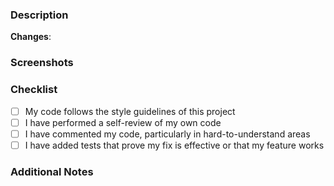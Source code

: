 ### Description

<!--
Please include a summary of the change and which issue is fixed. Include relevant motivation and context. List any dependencies that are required for this change.
-->

**Changes**:

<!--
  - Bulleted List of changes included
-->

### Screenshots

<!--
If applicable, add screenshots to help explain your changes.
-->

### Checklist

- [ ] My code follows the style guidelines of this project
- [ ] I have performed a self-review of my own code
- [ ] I have commented my code, particularly in hard-to-understand areas
- [ ] I have added tests that prove my fix is effective or that my feature works

### Additional Notes

<!--
Add any other context or screenshots about the pull request here.
-->
